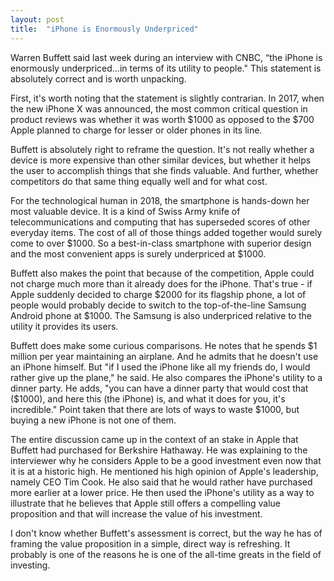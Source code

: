 ```yaml
---
layout: post
title:  "iPhone is Enormously Underpriced"
---
```

Warren Buffett said last week during an interview with CNBC, “the iPhone is enormously underpriced...in terms of its utility to people." This statement is absolutely correct and is worth unpacking.

First, it's worth noting that the statement is slightly contrarian. In 2017, when the new iPhone X was announced, the most common critical question in product reviews was whether it was worth $1000 as opposed to the $700 Apple planned to charge for lesser or older phones in its line.  

Buffett is absolutely right to reframe the question. It's not really whether a device is more expensive than other similar devices, but whether it helps the user to accomplish things that she finds valuable.  And further, whether competitors do that same thing equally well and for what cost.

For the technological human in 2018, the smartphone is hands-down her most valuable device. It is a kind of Swiss Army knife of telecommunications and computing that has superseded scores of other everyday items. The cost of all of those things added together would surely come to over $1000. So a best-in-class smartphone with superior design and the most convenient apps is surely underpriced at $1000.

Buffett also makes the point that because of the competition, Apple could not charge much more than it already does for the iPhone. That's true - if Apple suddenly decided to charge $2000 for its flagship phone, a lot of people would probably decide to switch to the top-of-the-line Samsung Android phone at $1000. The Samsung is also underpriced relative to the utility it provides its users.

Buffett does make some curious comparisons. He notes that he spends $1 million  per year maintaining an airplane. And he admits that he doesn't use an iPhone himself.  But "if I used the iPhone like all my friends do, I would rather give up the plane," he said. He also compares the iPhone's utility to a dinner party. He adds, "you can have a dinner party that would cost that ($1000), and here this (the iPhone) is, and what it does for you, it's incredible."  Point taken that there are lots of ways to waste $1000, but buying a new iPhone is not one of them.

The entire discussion came up in the context of an stake in Apple that Buffett had purchased for Berkshire Hathaway.  He was explaining to the interviewer why he considers Apple to be a good investment even now that it is at a historic high. He mentioned his high opinion of Apple's leadership, namely CEO Tim Cook. He also said that he would rather have purchased more earlier at a lower price. He then used the iPhone's utility as a way to illustrate that he believes that Apple still offers a compelling value proposition and that will increase the value of his investment.

I don't know whether Buffett's assessment is correct, but the way he has of framing the value proposition in a simple, direct way is refreshing. It probably is one of the reasons he is one of the all-time greats in the field of investing.
